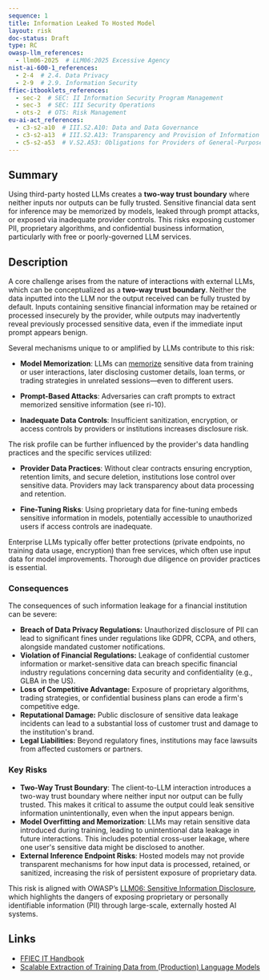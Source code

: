 ```yaml
---
sequence: 1
title: Information Leaked To Hosted Model
layout: risk
doc-status: Draft
type: RC
owasp-llm_references:
  - llm06-2025  # LLM06:2025 Excessive Agency
nist-ai-600-1_references:
  - 2-4  # 2.4. Data Privacy
  - 2-9  # 2.9. Information Security
ffiec-itbooklets_references:
  - sec-2  # SEC: II Information Security Program Management
  - sec-3  # SEC: III Security Operations
  - ots-2  # OTS: Risk Management
eu-ai-act_references:
  - c3-s2-a10  # III.S2.A10: Data and Data Governance
  - c3-s2-a13  # III.S2.A13: Transparency and Provision of Information to Deployers
  - c5-s2-a53  # V.S2.A53: Obligations for Providers of General-Purpose AI Models
---
```

## Summary

Using third-party hosted LLMs creates a **two-way trust boundary** where neither inputs nor outputs can be fully trusted. Sensitive financial data sent for inference may be memorized by models, leaked through prompt attacks, or exposed via inadequate provider controls. This risks exposing customer PII, proprietary algorithms, and confidential business information, particularly with free or poorly-governed LLM services.

## Description

A core challenge arises from the nature of interactions with external LLMs, which can be conceptualized as a **two-way trust boundary**. Neither the data inputted into the LLM nor the output received can be fully trusted by default. Inputs containing sensitive financial information may be retained or processed insecurely by the provider, while outputs may inadvertently reveal previously processed sensitive data, even if the immediate input prompt appears benign.

Several mechanisms unique to or amplified by LLMs contribute to this risk:

* **Model Memorization**: LLMs can [memorize](https://arxiv.org/pdf/2310.18362) sensitive data from training or user interactions, later disclosing customer details, loan terms, or trading strategies in unrelated sessions—even to different users.

* **Prompt-Based Attacks**: Adversaries can craft prompts to extract memorized sensitive information (see ri-10).

* **Inadequate Data Controls**: Insufficient sanitization, encryption, or access controls by providers or institutions increases disclosure risk.

The risk profile can be further influenced by the provider's data handling practices and the specific services utilized:

* **Provider Data Practices**: Without clear contracts ensuring encryption, retention limits, and secure deletion, institutions lose control over sensitive data. Providers may lack transparency about data processing and retention.

* **Fine-Tuning Risks**: Using proprietary data for fine-tuning embeds sensitive information in models, potentially accessible to unauthorized users if access controls are inadequate.

Enterprise LLMs typically offer better protections (private endpoints, no training data usage, encryption) than free services, which often use input data for model improvements. Thorough due diligence on provider practices is essential.

### Consequences

The consequences of such information leakage for a financial institution can be severe:
* **Breach of Data Privacy Regulations:** Unauthorized disclosure of PII can lead to significant fines under regulations like GDPR, CCPA, and others, alongside mandated customer notifications.
* **Violation of Financial Regulations:** Leakage of confidential customer information or market-sensitive data can breach specific financial industry regulations concerning data security and confidentiality (e.g., GLBA in the US).
* **Loss of Competitive Advantage:** Exposure of proprietary algorithms, trading strategies, or confidential business plans can erode a firm's competitive edge.
* **Reputational Damage:** Public disclosure of sensitive data leakage incidents can lead to a substantial loss of customer trust and damage to the institution's brand.
* **Legal Liabilities:** Beyond regulatory fines, institutions may face lawsuits from affected customers or partners.


### Key Risks 

- **Two-Way Trust Boundary**: The client-to-LLM interaction introduces a two-way trust boundary where neither input nor output can be fully trusted. This makes it critical to assume the output could leak sensitive information unintentionally, even when the input appears benign.
- **Model Overfitting and Memorization**: LLMs may retain sensitive data introduced during training, leading to unintentional data leakage in future interactions. This includes potential cross-user leakage, where one user's sensitive data might be disclosed to another.
- **External Inference Endpoint Risks**: Hosted models may not provide transparent mechanisms for how input data is processed, retained, or sanitized, increasing the risk of persistent exposure of proprietary data.

This risk is aligned with OWASP’s [LLM06: Sensitive Information Disclosure](https://genai.owasp.org/llmrisk/llm06-sensitive-information-disclosure/), which highlights the dangers of exposing proprietary or personally identifiable information (PII) through large-scale, externally hosted AI systems.

## Links

- [FFIEC IT Handbook](https://ithandbook.ffiec.gov/)
- [Scalable Extraction of Training Data from (Production) Language Models](https://arxiv.org/abs/2311.17035)
